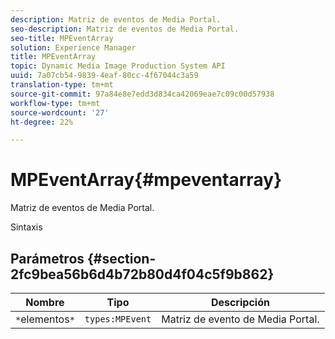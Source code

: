 ```yaml
---
description: Matriz de eventos de Media Portal.
seo-description: Matriz de eventos de Media Portal.
seo-title: MPEventArray
solution: Experience Manager
title: MPEventArray
topic: Dynamic Media Image Production System API
uuid: 7a07cb54-9839-4eaf-80cc-4f67044c3a59
translation-type: tm+mt
source-git-commit: 97a84e8e7edd3d834ca42069eae7c09c00d57938
workflow-type: tm+mt
source-wordcount: '27'
ht-degree: 22%

---
```



# MPEventArray{#mpeventarray}

Matriz de eventos de Media Portal.

Sintaxis

## Parámetros {#section-2fc9bea56b6d4b72b80d4f04c5f9b862}

| Nombre | Tipo | Descripción |
|---|---|---|
| `*`elementos`*` | `types:MPEvent` | Matriz de evento de Media Portal. |

